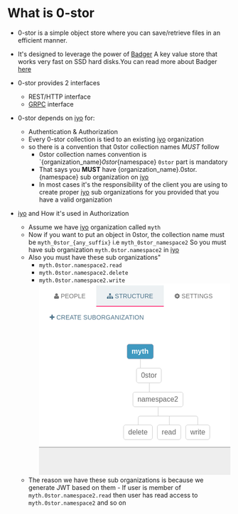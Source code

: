 What is 0-stor
==============

- 0-stor is a simple object store where you can save/retrieve files
in an efficient manner.
- It's designed to leverage the power of [Badger](https://github.com/dgraph-io/badger) A key value store
that works very fast on SSD hard disks.You can read more about Badger [here](https://open.dgraph.io/post/badger/)
- 0-stor provides 2 interfaces
    - REST/HTTP interface
    - [GRPC](https://grpc.io/) interface
- 0-stor depends on [iyo](https://itsyou.online/) for:
    - Authentication & Authorization
    - Every 0-stor collection is tied to an existing [iyo](https://itsyou.online/) organization
    - so there is a convention that 0stor collection names *MUST* follow
        - 0stor collection names convention is `{organization_name}_0stor_{namespace}
         ```0stor``` part is mandatory
        - That says you **MUST** have {organization_name}.0stor.{namespace} sub organization on [iyo](https://itsyou.online/)
        - In most cases it's the responsibility of the client you are using to create proper [iyo](https://itsyou.online/) sub organizations for you
        provided that you have a valid organization


- [iyo](https://itsyou.online/) and How it's used in Authorization
    - Assume we have  [iyo](https://itsyou.online/) organization called ```myth```
    - Now if you want to put an object in 0stor, the collection name must be ```myth_0stor_{any_suffix}``` i.e ```myth_0stor_namespace2```
      So you must have sub organization ```myth.0stor.namespace2``` in [iyo](https://itsyou.online/)
    - Also you must have these sub organizations"
        - ```myth.0stor.namespace2.read```
        - ```myth.0stor.namespace2.delete```
        - ```myth.0stor.namespace2.write```
          ![IYO organization](assets/iyo.png)
    - The reason we have these sub organizations is because we generate JWT based on them
           - If user is member of ```myth.0stor.namespace2.read``` then user has read access to ```myth.0stor.namespace2``` and so on
